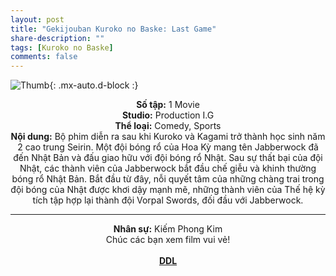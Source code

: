 ```yaml
---
layout: post
title: "Gekijouban Kuroko no Baske: Last Game"
share-description: ""
tags: [Kuroko no Baske]
comments: false
---
```


![Thumb](https://tpn-team.github.io/assets/img/Kuroko_no_Basuke_LAST_GAME_thumb.jpg){: .mx-auto.d-block :}
<center>
<b>Số tập:</b> 1 Movie<br>
<b>Studio:</b> Production I.G <br>
<b>Thể loại:</b> Comedy, Sports <br>
<b>Nội dung:</b> Bộ phim diễn ra sau khi Kuroko và Kagami trở thành học sinh năm 2 cao trung Seirin. Một đội bóng rổ của Hoa Kỳ mang tên Jabberwock đã đến Nhật Bản và đấu giao hữu với đội bóng rổ Nhật. Sau sự thất bại của đội Nhật, các thành viên của Jabberwock bắt đầu chế giễu và khinh thường bóng rổ Nhật Bản. Bắt đầu từ đây, nỗi quyết tâm của những chàng trai trong đội bóng của Nhật được khơi dậy mạnh mẽ, những thành viên của Thế hệ kỳ tích tập hợp lại thành đội Vorpal Swords, đối đầu với Jabberwock.
 <br>

<hr>

<b>Nhân sự:</b> Kiếm Phong Kim <br>
Chúc các bạn xem film vui vẻ!<br><br>
<b><a href="https://github.com/TPN-Team/TPN-Team-DDL/blob/master/Kuroko%20no%20Baske%20Last%20Game.md">DDL</a></b> <br>
</center>
<!-- excerpt-end -->